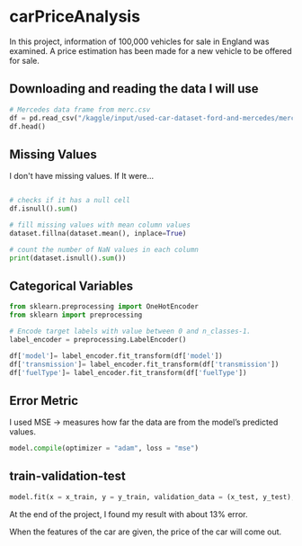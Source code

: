 # carPriceAnalysis
In this project, information of 100,000 vehicles for sale in England was examined. A price estimation has been made for a new vehicle to be offered for sale.

## Downloading and reading the data I will use

```python
# Mercedes data frame from merc.csv
df = pd.read_csv("/kaggle/input/used-car-dataset-ford-and-mercedes/merc.csv")
df.head()
```

## Missing Values
I don't have missing values. If It were...
```python

# checks if it has a null cell
df.isnull().sum()

# fill missing values with mean column values
dataset.fillna(dataset.mean(), inplace=True)

# count the number of NaN values in each column
print(dataset.isnull().sum())
```


## Categorical Variables
```python
from sklearn.preprocessing import OneHotEncoder
from sklearn import preprocessing

# Encode target labels with value between 0 and n_classes-1.
label_encoder = preprocessing.LabelEncoder()

df['model']= label_encoder.fit_transform(df['model']) 
df['transmission']= label_encoder.fit_transform(df['transmission']) 
df['fuelType']= label_encoder.fit_transform(df['fuelType']) 
```

## Error Metric
I used MSE -> measures how far the data are from the model’s predicted values.

```python
model.compile(optimizer = "adam", loss = "mse")
```


## train-validation-test 
```python
model.fit(x = x_train, y = y_train, validation_data = (x_test, y_test), batch_size = 250, epochs = 300)
```

At the end of the project, I found my result with about 13% error.

When the features of the car are given, the price of the car will come out.


